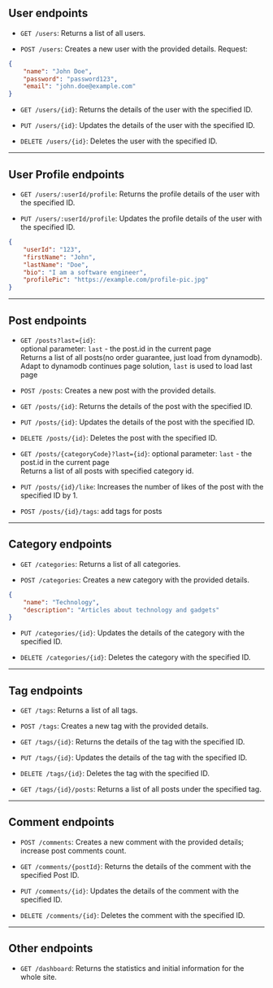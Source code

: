 ## User endpoints

- `GET /users`: 
Returns a list of all users.

- `POST /users`: 
Creates a new user with the provided details.
Request:
```json
{
    "name": "John Doe",
    "password": "password123",
    "email": "john.doe@example.com"
}
```

- `GET /users/{id}`: 
Returns the details of the user with the specified ID.

- `PUT /users/{id}`: 
Updates the details of the user with the specified ID.

- `DELETE /users/{id}`: 
Deletes the user with the specified ID.


--- 
## User Profile endpoints

- `GET /users/:userId/profile`: 
Returns the profile details of the user with the specified ID.

- `PUT /users/:userId/profile`: 
Updates the profile details of the user with the specified ID.
```json
{
    "userId": "123",
    "firstName": "John",
    "lastName": "Doe",
    "bio": "I am a software engineer",
    "profilePic": "https://example.com/profile-pic.jpg"
}
```

--- 
## Post endpoints

- `GET /posts?last={id}`:  
optional parameter: `last` - the post.id in the current page  
Returns a list of all posts(no order guarantee, just load from dynamodb).  
Adapt to dynamodb continues page solution, `last` is used to load last page

- `POST /posts`: 
Creates a new post with the provided details.

- `GET /posts/{id}`: 
Returns the details of the post with the specified ID.

- `PUT /posts/{id}`: 
Updates the details of the post with the specified ID.

- `DELETE /posts/{id}`: 
Deletes the post with the specified ID.

- `GET /posts/{categoryCode}?last={id}`: 
optional parameter: `last` - the post.id in the current page  
Returns a list of all posts with specified category id.

- `PUT /posts/{id}/like`: 
Increases the number of likes of the post with the specified ID by 1.

- `POST /posts/{id}/tags`:
add tags for posts

--- 
## Category endpoints

- `GET /categories`: 
Returns a list of all categories.

- `POST /categories`: 
Creates a new category with the provided details.
```json
{
    "name": "Technology",
    "description": "Articles about technology and gadgets"
}
```

- `PUT /categories/{id}`: 
Updates the details of the category with the specified ID.

- `DELETE /categories/{id}`: 
Deletes the category with the specified ID.

--- 
## Tag endpoints

- `GET /tags`: 
Returns a list of all tags.

- `POST /tags`: 
Creates a new tag with the provided details.

- `GET /tags/{id}`: 
Returns the details of the tag with the specified ID.

- `PUT /tags/{id}`: 
Updates the details of the tag with the specified ID.

- `DELETE /tags/{id}`: 
Deletes the tag with the specified ID.

- `GET /tags/{id}/posts`: 
Returns a list of all posts under the specified tag.


--- 
## Comment endpoints

- `POST /comments`: 
Creates a new comment with the provided details;
increase post comments count.

- `GET /comments/{postId}`: 
Returns the details of the comment with the specified Post ID.

- `PUT /comments/{id}`: 
Updates the details of the comment with the specified ID.

- `DELETE /comments/{id}`: 
Deletes the comment with the specified ID.


--- 
## Other endpoints

- `GET /dashboard`: 
Returns the statistics and initial information for the whole site.

